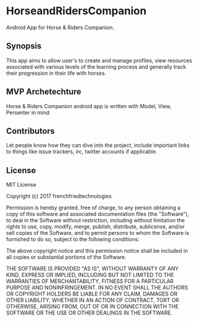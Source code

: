 # HorseandRidersCompanion
Android App for Horse &amp; Riders Companion.

## Synopsis
This app aims to allow user's to create and manage profiles, view resources associated with various levels of the learning process and generally track their progression in their life with horses.

## MVP Archetechture
Horse &amp; Riders Companion android app is written with Model, View, Persenter in mind

## Contributors

Let people know how they can dive into the project, include important links to things like issue trackers, irc, twitter accounts if applicable.

## License

MIT License

Copyright (c) 2017 frenchfriedtechnologies

Permission is hereby granted, free of charge, to any person obtaining a copy
of this software and associated documentation files (the "Software"), to deal
in the Software without restriction, including without limitation the rights
to use, copy, modify, merge, publish, distribute, sublicense, and/or sell
copies of the Software, and to permit persons to whom the Software is
furnished to do so, subject to the following conditions:

The above copyright notice and this permission notice shall be included in all
copies or substantial portions of the Software.

THE SOFTWARE IS PROVIDED "AS IS", WITHOUT WARRANTY OF ANY KIND, EXPRESS OR
IMPLIED, INCLUDING BUT NOT LIMITED TO THE WARRANTIES OF MERCHANTABILITY,
FITNESS FOR A PARTICULAR PURPOSE AND NONINFRINGEMENT. IN NO EVENT SHALL THE
AUTHORS OR COPYRIGHT HOLDERS BE LIABLE FOR ANY CLAIM, DAMAGES OR OTHER
LIABILITY, WHETHER IN AN ACTION OF CONTRACT, TORT OR OTHERWISE, ARISING FROM,
OUT OF OR IN CONNECTION WITH THE SOFTWARE OR THE USE OR OTHER DEALINGS IN THE
SOFTWARE.
